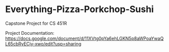 # Everything-Pizza-Porkchop-Sushi
Capstone Project for CS 451R

Project Documentation:
https://docs.google.com/document/d/11XVtg0pYa6ehLGKN5p8aWPoaYwaQL65cbRyECjy-xwo/edit?usp=sharing
